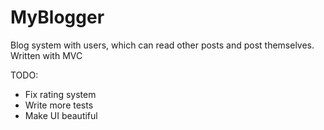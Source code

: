 # MyBlogger
Blog system with users, which can read other posts and post themselves. Written with MVC

TODO:
- Fix rating system
- Write more tests
- Make UI beautiful
